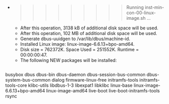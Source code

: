 * >>>>>>>>> Running inst-min-con-00-linux-image.sh ...
  * After this operation, 3138 kB of additional disk space will be used.
  * After this operation, 102 MB of additional disk space will be used.
  * Generate dbus-uuidgen to /var/lib/dbus/machine-id.
  * Installed Linux image: linux-image-6.6.13+bpo-amd64.
  * Disk size = 762372K. Space Used = 251552K. Runtime = 00:00:00:47.
  * The following NEW packages will be installed:
  ```bash
busybox dbus dbus-bin dbus-daemon dbus-session-bus-common
dbus-system-bus-common dialog firmware-linux-free initramfs-tools initramfs-tools-core
klibc-utils libdbus-1-3 libexpat1 libklibc linux-base
linux-image-6.6.13+bpo-amd64 linux-image-amd64 live-boot live-boot-initramfs-tools rsync
  ```

